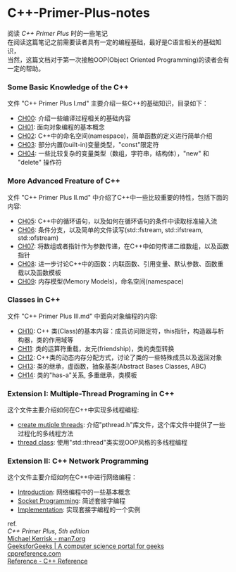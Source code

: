 # C++-Primer-Plus-notes
阅读 *C++ Primer Plus* 时的一些笔记  
在阅读这篇笔记之前需要读者具有一定的编程基础，最好是C语言相关的基础知识，  
当然，这篇文档对于第一次接触OOP(Object Oriented Programming)的读者会有一定的帮助。
### Some Basic Knowledge of the C++  
文件 "C++ Primer Plus I.md" 主要介绍一些C++的基础知识，目录如下：
- [CH00](./C++%20Primer%20Plus.%20I.md#ch00): 介绍一些编译过程相关的基础内容
- [CH01](./C++%20Primer%20Plus.%20I.md#ch01): 面向对象编程的基本概念
- [CH02](./C++%20Primer%20Plus.%20I.md#ch02): C++中的命名空间(namespace)，简单函数的定义进行简单介绍
- [CH03](./C++%20Primer%20Plus.%20I.md#ch03): 部分内置(built-in)变量类型，"const"限定符 
- [CH04](./C++%20Primer%20Plus.%20I.md#ch04): 一些比较复杂的变量类型（数组，字符串，结构体），"new" 和 "delete" 操作符
### More Advanced Freature of C++
文件 "C++ Primer Plus II.md" 中介绍了C++中一些比较重要的特性，包括下面的内容:
- [CH05](./C++%20Primer%20Plus.%20II.md#ch05): C++中的循环语句，以及如何在循环语句的条件中读取标准输入流  
- [CH06](./C++%20Primer%20Plus.%20II.md#ch06): 条件分支，以及简单的文件读写(std::fstream, std::ifstream, std::ofstream)
- [CH07](./C++%20Primer%20Plus.%20II.md#ch07): 将数组或者指针作为参数传递，在C++中如何传递二维数组，以及函数指针
- [CH08](./C++%20Primer%20Plus.%20II.md#ch08): 进一步讨论C++中的函数：内联函数、引用变量、默认参数、函数重载以及函数模板
- [CH09](./C++%20Primer%20Plus.%20II.md#ch09): 内存模型(Memory Models)，命名空间(namespace)
### Classes in C++
文件 "C++ Primer Plus III.md" 中面向对象编程的内容:
- [CH10](./C++%20Primer%20Plus.%20III.md#ch10): C++ 类(Class)的基本内容：成员访问限定符，this指针，构造器与析构器，类的作用域等
- [CH11](./C++%20Primer%20Plus.%20III.md#ch11): 类的运算符重载，友元(friendship)，类的类型转换
- [CH12](./C++%20Primer%20Plus.%20III.md#ch12): C++类的动态内存分配方式，讨论了类的一些特殊成员以及返回对象
- [CH13](./C++%20Primer%20Plus.%20III.md#ch13): 类的继承，虚函数，抽象基类(Abstract Bases Classes, ABC)
- [CH14](./C++%20Primer%20Plus.%20III.md#ch14): 类的"has-a"关系, 多重继承，类模板
  
### Extension I: Multiple-Thread Programing in C++  
这个文件主要介绍如何在C++中实现多线程编程:  
- [create mutiple threads](./Extension%20I-Mutiple%20Thread%20Programming%20in%20C%2B%2B.md#create_thread): 介绍"pthread.h"库文件，这个库文件中提供了一些过程化的多线程方法    
- [thread class](./Extension%20I-Mutiple%20Thread%20Programming%20in%20C%2B%2B.md#thread_class): 使用"std::thread"类实现OOP风格的多线程编程
  
### Extension II: C++ Network Programming
这个文件主要介绍如何在C++中进行网络编程：
- [Introduction](./Extension%20II-C%2B%2B%20Network%20Programming.md#introduction): 网络编程中的一些基本概念  
- [Socket Programming](./Extension%20II-C%2B%2B%20Network%20Programming.md#socket): 简述套接字编程  
- [Implementation](./Extension%20II-C%2B%2B%20Network%20Programming.md#implementation): 实现套接字编程的一个实例  
  
ref.  
*C++ Primer Plus, 5th edition*  
[Michael Kerrisk - man7.org](https://man7.org/index.html)  
[GeeksforGeeks | A computer science portal for geeks](https://www.geeksforgeeks.org/)  
[cppreference.com](https://en.cppreference.com/w/)  
[Reference - C++ Reference](http://www.cplusplus.com/reference/)
